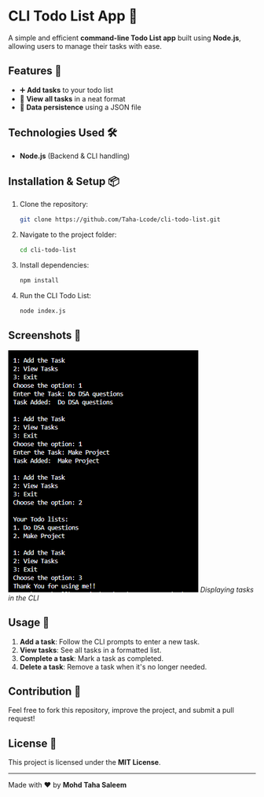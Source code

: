 # CLI Todo List App 📝

A simple and efficient **command-line Todo List app** built using **Node.js**, allowing users to manage their tasks with ease.

## Features 🚀

- ➕ **Add tasks** to your todo list
- 📃 **View all tasks** in a neat format
- 💾 **Data persistence** using a JSON file

## Technologies Used 🛠

- **Node.js** (Backend & CLI handling)

## Installation & Setup 📦

1. Clone the repository:
   ```sh
   git clone https://github.com/Taha-Lcode/cli-todo-list.git
   ```
2. Navigate to the project folder:
   ```sh
   cd cli-todo-list
   ```
3. Install dependencies:
   ```sh
   npm install
   ```
4. Run the CLI Todo List:
   ```sh
   node index.js
   ```

## Screenshots 📸

![Task List](Screenshot2025-03-18114047.png)
*Displaying tasks in the CLI*

## Usage 📌

1. **Add a task**: Follow the CLI prompts to enter a new task.
2. **View tasks**: See all tasks in a formatted list.
3. **Complete a task**: Mark a task as completed.
4. **Delete a task**: Remove a task when it's no longer needed.

## Contribution 🤝

Feel free to fork this repository, improve the project, and submit a pull request!

## License 📜

This project is licensed under the **MIT License**.

---

Made with ❤️ by **Mohd Taha Saleem**


